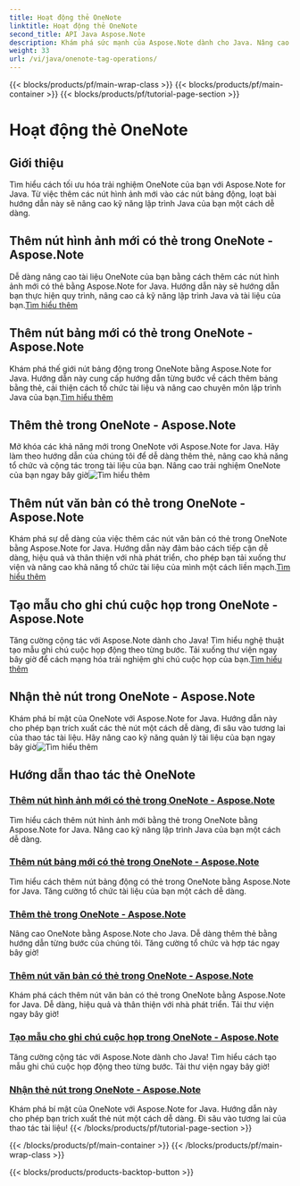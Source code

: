 ```yaml
---
title: Hoạt động thẻ OneNote
linktitle: Hoạt động thẻ OneNote
second_title: API Java Aspose.Note
description: Khám phá sức mạnh của Aspose.Note dành cho Java. Nâng cao trải nghiệm OneNote của bạn với hướng dẫn từng bước về thao tác gắn thẻ, thêm hình ảnh, bảng, nút văn bản, v.v.
weight: 33
url: /vi/java/onenote-tag-operations/
---
```


{{< blocks/products/pf/main-wrap-class >}}
{{< blocks/products/pf/main-container >}}
{{< blocks/products/pf/tutorial-page-section >}}

# Hoạt động thẻ OneNote

## Giới thiệu

Tìm hiểu cách tối ưu hóa trải nghiệm OneNote của bạn với Aspose.Note for Java. Từ việc thêm các nút hình ảnh mới vào các nút bảng động, loạt bài hướng dẫn này sẽ nâng cao kỹ năng lập trình Java của bạn một cách dễ dàng.

## Thêm nút hình ảnh mới có thẻ trong OneNote - Aspose.Note

 Dễ dàng nâng cao tài liệu OneNote của bạn bằng cách thêm các nút hình ảnh mới có thẻ bằng Aspose.Note for Java. Hướng dẫn này sẽ hướng dẫn bạn thực hiện quy trình, nâng cao cả kỹ năng lập trình Java và tài liệu của bạn.[Tìm hiểu thêm](./add-new-image-node-with-tag/)

## Thêm nút bảng mới có thẻ trong OneNote - Aspose.Note

 Khám phá thế giới nút bảng động trong OneNote bằng Aspose.Note for Java. Hướng dẫn này cung cấp hướng dẫn từng bước về cách thêm bảng bằng thẻ, cải thiện cách tổ chức tài liệu và nâng cao chuyên môn lập trình Java của bạn.[Tìm hiểu thêm](./add-new-table-node-with-tag/)

## Thêm thẻ trong OneNote - Aspose.Note

 Mở khóa các khả năng mới trong OneNote với Aspose.Note for Java. Hãy làm theo hướng dẫn của chúng tôi để dễ dàng thêm thẻ, nâng cao khả năng tổ chức và cộng tác trong tài liệu của bạn. Nâng cao trải nghiệm OneNote của bạn ngay bây giờ![Tìm hiểu thêm](./add-tag/)

## Thêm nút văn bản có thẻ trong OneNote - Aspose.Note

 Khám phá sự dễ dàng của việc thêm các nút văn bản có thẻ trong OneNote bằng Aspose.Note for Java. Hướng dẫn này đảm bảo cách tiếp cận dễ dàng, hiệu quả và thân thiện với nhà phát triển, cho phép bạn tải xuống thư viện và nâng cao khả năng tổ chức tài liệu của mình một cách liền mạch.[Tìm hiểu thêm](./add-text-node-with-tag/)

## Tạo mẫu cho ghi chú cuộc họp trong OneNote - Aspose.Note

Tăng cường cộng tác với Aspose.Note dành cho Java! Tìm hiểu nghệ thuật tạo mẫu ghi chú cuộc họp động theo từng bước. Tải xuống thư viện ngay bây giờ để cách mạng hóa trải nghiệm ghi chú cuộc họp của bạn.[Tìm hiểu thêm](./generate-template-for-meeting-notes/)

## Nhận thẻ nút trong OneNote - Aspose.Note

 Khám phá bí mật của OneNote với Aspose.Note for Java. Hướng dẫn này cho phép bạn trích xuất các thẻ nút một cách dễ dàng, đi sâu vào tương lai của thao tác tài liệu. Hãy nâng cao kỹ năng quản lý tài liệu của bạn ngay bây giờ![Tìm hiểu thêm](./get-node-tags/)
## Hướng dẫn thao tác thẻ OneNote
### [Thêm nút hình ảnh mới có thẻ trong OneNote - Aspose.Note](./add-new-image-node-with-tag/)
Tìm hiểu cách thêm nút hình ảnh mới bằng thẻ trong OneNote bằng Aspose.Note for Java. Nâng cao kỹ năng lập trình Java của bạn một cách dễ dàng.
### [Thêm nút bảng mới có thẻ trong OneNote - Aspose.Note](./add-new-table-node-with-tag/)
Tìm hiểu cách thêm nút bảng động có thẻ trong OneNote bằng Aspose.Note for Java. Tăng cường tổ chức tài liệu của bạn một cách dễ dàng.
### [Thêm thẻ trong OneNote - Aspose.Note](./add-tag/)
Nâng cao OneNote bằng Aspose.Note cho Java. Dễ dàng thêm thẻ bằng hướng dẫn từng bước của chúng tôi. Tăng cường tổ chức và hợp tác ngay bây giờ!
### [Thêm nút văn bản có thẻ trong OneNote - Aspose.Note](./add-text-node-with-tag/)
Khám phá cách thêm nút văn bản có thẻ trong OneNote bằng Aspose.Note for Java. Dễ dàng, hiệu quả và thân thiện với nhà phát triển. Tải thư viện ngay bây giờ!
### [Tạo mẫu cho ghi chú cuộc họp trong OneNote - Aspose.Note](./generate-template-for-meeting-notes/)
Tăng cường cộng tác với Aspose.Note dành cho Java! Tìm hiểu cách tạo mẫu ghi chú cuộc họp động theo từng bước. Tải thư viện ngay bây giờ!
### [Nhận thẻ nút trong OneNote - Aspose.Note](./get-node-tags/)
Khám phá bí mật của OneNote với Aspose.Note for Java. Hướng dẫn này cho phép bạn trích xuất thẻ nút một cách dễ dàng. Đi sâu vào tương lai của thao tác tài liệu!
{{< /blocks/products/pf/tutorial-page-section >}}

{{< /blocks/products/pf/main-container >}}
{{< /blocks/products/pf/main-wrap-class >}}

{{< blocks/products/products-backtop-button >}}
